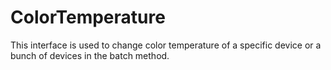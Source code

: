 # ColorTemperature

This interface is used to change color temperature of a specific device or a bunch of devices in the batch method.